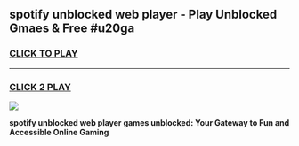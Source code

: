 
## spotify unblocked web player - Play Unblocked Gmaes & Free #u20ga
<h3>
<a href="https://news.freeplayer.one?title=spotify_unblocked_web_player&ref=26F">CLICK TO PLAY</a></h3>
<hr>

<h3>
<a href="https://news.freeplayer.one?title=spotify_unblocked_web_player&ref=26F">CLICK 2 PLAY</a>
  
</h3>

<a href="https://news.freeplayer.one?title=spotify_unblocked_web_player&ref=26F/"><img src="https://clearcache.store/games.png"></a>


**spotify unblocked web player games unblocked: Your Gateway to Fun and Accessible Online Gaming**
